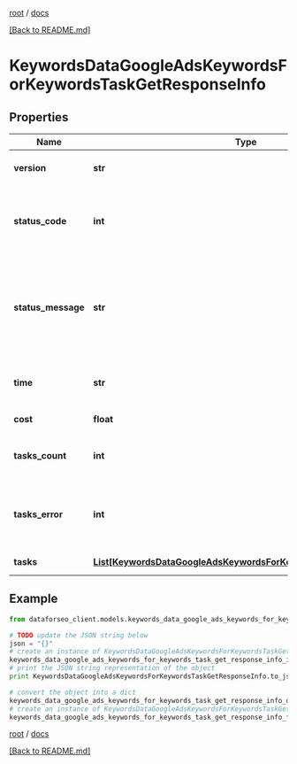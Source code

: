 [root](./../ "root") / [docs](./ "docs")

[[Back to README.md]](./../README.md "[Back to README.md]")

# KeywordsDataGoogleAdsKeywordsForKeywordsTaskGetResponseInfo

## Properties

Name | Type | Description | Notes
------------ | ------------- | ------------- | -------------
**version** | **str** | the current version of the API | [optional]
**status_code** | **int** | general status code you can find the full list of the response codes here | [optional]
**status_message** | **str** | general informational message you can find the full list of general informational messages here | [optional]
**time** | **str** | total execution time, seconds | [optional]
**cost** | **float** | total tasks cost, USD | [optional]
**tasks_count** | **int** | the number of tasks in the tasks array | [optional]
**tasks_error** | **int** | the number of tasks in the tasks array returned with an error | [optional]
**tasks** | [**List[KeywordsDataGoogleAdsKeywordsForKeywordsTaskGetTaskInfo]**](KeywordsDataGoogleAdsKeywordsForKeywordsTaskGetTaskInfo.md) | array of tasks | [optional]

## Example

```python
from dataforseo_client.models.keywords_data_google_ads_keywords_for_keywords_task_get_response_info import KeywordsDataGoogleAdsKeywordsForKeywordsTaskGetResponseInfo

# TODO update the JSON string below
json = "{}"
# create an instance of KeywordsDataGoogleAdsKeywordsForKeywordsTaskGetResponseInfo from a JSON string
keywords_data_google_ads_keywords_for_keywords_task_get_response_info_instance = KeywordsDataGoogleAdsKeywordsForKeywordsTaskGetResponseInfo.from_json(json)
# print the JSON string representation of the object
print KeywordsDataGoogleAdsKeywordsForKeywordsTaskGetResponseInfo.to_json()

# convert the object into a dict
keywords_data_google_ads_keywords_for_keywords_task_get_response_info_dict = keywords_data_google_ads_keywords_for_keywords_task_get_response_info_instance.to_dict()
# create an instance of KeywordsDataGoogleAdsKeywordsForKeywordsTaskGetResponseInfo from a dict
keywords_data_google_ads_keywords_for_keywords_task_get_response_info_form_dict = keywords_data_google_ads_keywords_for_keywords_task_get_response_info.from_dict(keywords_data_google_ads_keywords_for_keywords_task_get_response_info_dict)
```

  

[root](./../ "root") / [docs](./ "docs")

[[Back to README.md]](./../README.md "[Back to README.md]")
